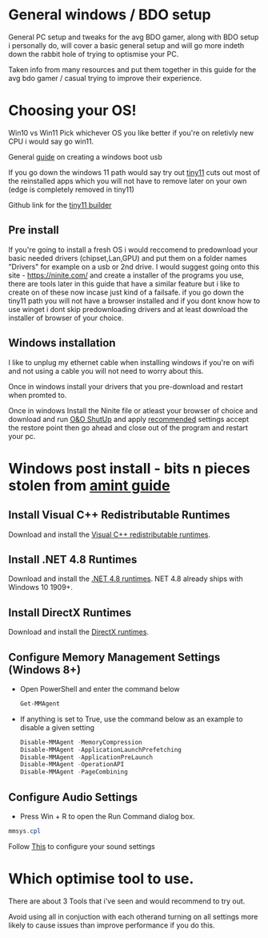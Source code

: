 # General windows / BDO setup
General PC setup and tweaks for the avg BDO gamer, along with BDO setup i personally do, will cover a basic general setup and will go more indeth down the rabbit hole of trying to optismise your PC. 

Taken info from many resources and put them together in this guide for the avg bdo gamer / casual trying to improve their experience.

# Choosing your OS!
Win10 vs Win11
Pick whichever OS you like better if you're on reletivly new CPU i would say go win11.

General [guide](https://youtube.com/shorts/VfOAjO3BfRc?feature=share) on creating a windows boot usb 

If you go down the windows 11 path would say try out [tiny11](https://youtu.be/qiF30VGfGhA?t=172) cuts out most of the reinstalled apps which you will not have to remove later on your own (edge is completely removed in tiny11) 

Github link for the [tiny11 builder](https://github.com/ntdevlabs/tiny11builder)

## Pre install
If you're going to install a fresh OS i would reccomend to predownload your basic needed drivers (chipset,Lan,GPU) and put them on a folder names "Drivers" for example on a usb or 2nd drive. I would suggest going onto this site - https://ninite.com/ 
and create a installer of the programs you use, there are tools  later in this guide that have a similar feature but i like to create on of these now incase just kind of a failsafe.
if you go down the tiny11 path you will not have a browser installed and if you dont know how to use winget i dont skip predownloading drivers and at least download the installer of browser of your choice.

## Windows installation 
I like to unplug my ethernet cable when installing windows if you're on wifi and not using a cable you will not need to worry about this. 

Once in windows install your drivers that you pre-download and restart when promted to.

Once in windows Install the Ninite file or atleast your browser of choice and download and run [O&O ShutUp](https://www.oo-software.com/en/shutup10) and apply [recommended](https://imgur.com/a/9mhHbh8) settings accept the restore point then go ahead and close out of the program and restart your pc.

# Windows post install - bits n pieces stolen from [amint guide](https://github.com/amitxv/PC-Tuning/blob/main/docs/post-install.md)


## Install Visual C++ Redistributable Runtimes

Download and install the [Visual C++ redistributable runtimes](https://github.com/abbodi1406/vcredist).

## Install .NET 4.8 Runtimes

Download and install the [.NET 4.8 runtimes](https://dotnet.microsoft.com/en-us/download/dotnet-framework/net48). NET 4.8 already ships with Windows 10 1909+.

## Install DirectX Runtimes

Download and install the [DirectX runtimes](https://www.microsoft.com/en-gb/download/details.aspx?id=8109).


## Configure Memory Management Settings (Windows 8+)

- Open PowerShell and enter the command below

    ```powershell
    Get-MMAgent
    ```

- If anything is set to True, use the command below as an example to disable a given setting

    ```powershell
    Disable-MMAgent -MemoryCompression
    Disable-MMAgent -ApplicationLaunchPrefetching
    Disable-MMAgent -ApplicationPreLaunch
    Disable-MMAgent -OperationAPI
    Disable-MMAgent -PageCombining
    ```


## Configure Audio Settings
- Press Win + R to open the Run Command dialog box.
 ```powershell
 mmsys.cpl
 ```
Follow [This](https://imgur.com/a/IpVCXBG) to configure your sound settings 





# Which optimise tool to use.
There are about 3 Tools that i've seen and would recommend to try out. 

Avoid using all in conjuction with each otherand turning on all settings more likely to cause issues than improve performance if you do this.
